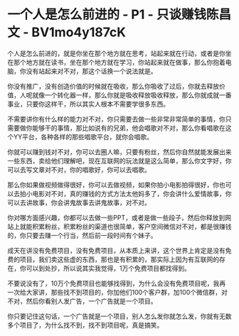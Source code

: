 # 一个人是怎么前进的 - P1 - 只谈赚钱陈昌文 - BV1mo4y187cK

个人是怎么前进的，就是你坐在那个地方就在思考，站起来就在行动，或者是你坐在那个地方就在读书，坐在那个地方就在学习，你站起来就在做事，那么你抱着电脑，你没有站起来对不对，那这个话换一个说法就是。

你没有推广，没有创造价值的时候就在吸收，那么你吸收了过后，你就去释放价值，人呢就像一个转化器一样，那么你就是吸收释放吸收释放，那么你就成就一番事业，只要你这样干，所以其实人根本不需要学很多东西。

不需要讲你有什么样的能力对不对，你只需要去做一些非常非常简单的事情，你只需要做你能够干的事情，那比如说有的兄弟，他会唱歌对不对，那么你看唱歌在这个YY平台，各种各样的那些唱歌平台，就你会唱歌。

你就可以赚到钱对不对，你可以去圈人嘛，只要有粉丝，然后你自然就能发展出来一些东西，卖给他们理解吧，现在互联网的玩法就是这么简单，那么你文字好，你可以去写文章对不对，你的唱歌好，你可以去唱歌。

那么你如果做视频做得很好，你可以去做视频，如果你拍小电影拍得很好，你也可以去拍小电影对不对，真的赚钱的方式方法太他妈多了，你会讲什么爱情故事，你可以去讲故事，你会讲鬼故事去讲鬼故事，对不对。

你对哪方面感兴趣，你都可以去做一些PPT，或者是做一些段子，然后你释放到网站上就能积累粉丝，积累粉丝的渠道也很简单，客户空间微信对不对，都是很赚钱的，你只要去赚一个行当，然后前一段时间有个妹子。

成天在讲没有免费项目，没有免费项目，从本质上来讲，这个世界上肯定是没有免费的项目，我们卖这些虚的东西，那也是有积累的，那实际上因为有互联网的存在，你可以到处抄，所以说其实我觉得，1万个免费项目都找得到。

不要说没有了，10万个免费项目也能够找得到，为什么会没有免费项目呢，我再一次给大家讲，那些找不到项目的，你加他们100个客户群，加100个微信群，对不对，然后你看别人发广告，一个广告就是一个项目。

你只要记住这句话，一个广告就是一个项目，别人怎么发你就怎么发，你就有无数多个项目了，为什么找不到，找不到项目呢，真是搞笑。

